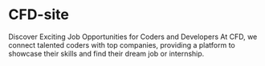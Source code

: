 # CFD-site
Discover Exciting Job Opportunities for Coders and Developers At CFD, we connect talented coders with top companies, providing a platform to showcase their skills and find their dream job or internship.
